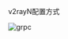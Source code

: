 v2rayN配置方式

![grpc](https://user-images.githubusercontent.com/88967758/175917194-d23dcc98-2908-4792-ac76-9ad4537c7ec8.jpg)
